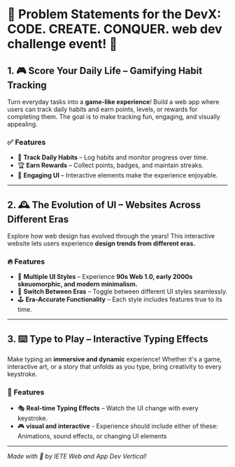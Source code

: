 # 🚀 Problem Statements for the DevX: CODE. CREATE. CONQUER. web dev challenge event! 🎉  



## 1. 🎮 Score Your Daily Life – Gamifying Habit Tracking  
Turn everyday tasks into a **game-like experience**! Build a web app where users can track daily habits and earn points, levels, or rewards for completing them. The goal is to make tracking fun, engaging, and visually appealing. 

### ✅ Features  
- 📌 **Track Daily Habits** – Log habits and monitor progress over time.  
- 🏆 **Earn Rewards** – Collect points, badges, and maintain streaks.  
- 🎨 **Engaging UI** – Interactive elements make the experience enjoyable.  

---

## 2. 🕰️ The Evolution of UI – Websites Across Different Eras  
Explore how web design has evolved through the years! This interactive website lets users experience **design trends from different eras.**  

### 🔥 Features  
- 🎨 **Multiple UI Styles** – Experience **90s Web 1.0, early 2000s skeuomorphic, and modern minimalism.**  
- 🔄 **Switch Between Eras** – Toggle between different UI styles seamlessly.  
- 🕹️ **Era-Accurate Functionality** – Each style includes features true to its time.  

---

## 3. ⌨️ Type to Play – Interactive Typing Effects  
Make typing an **immersive and dynamic** experience! Whether it's a game, interactive art, or a story that unfolds as you type, bring creativity to every keystroke.  

### 🎯 Features  
- 🎭 **Real-time Typing Effects** – Watch the UI change with every keystroke.  
- 🎮 **visual and interactive** - Experience should include either of these: Animations, sound effects, or changing UI elements 

---

_Made with 💖 by IETE Web and App Dev Vertical!_

